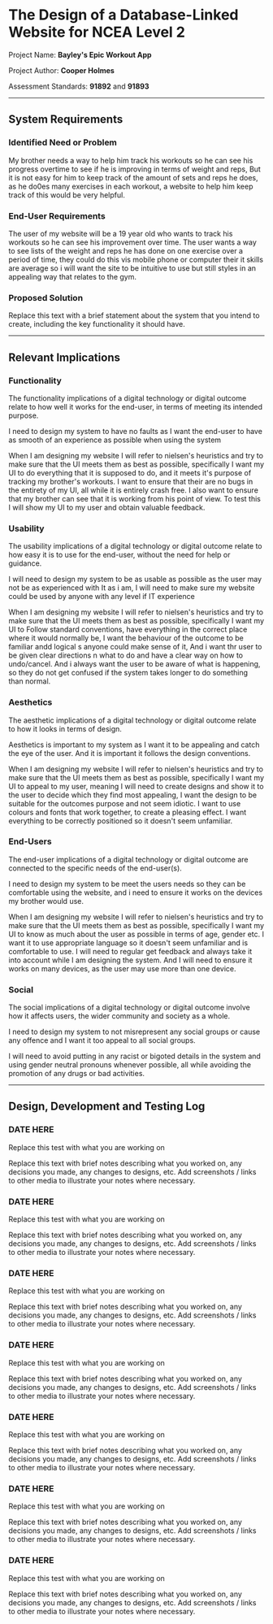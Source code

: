 # The Design of a Database-Linked Website for NCEA Level 2

Project Name: **Bayley's Epic Workout App**

Project Author: **Cooper Holmes**

Assessment Standards: **91892** and **91893**


-------------------------------------------------

## System Requirements

### Identified Need or Problem

My brother needs a way to help him track his workouts so he can see his progress overtime to see if he is improving in terms of weight and reps, But it is not easy for him to keep track of the amount of sets and reps he does, as he do0es many exercises in each workout, a website to help him keep track of this would be very helpful.

### End-User Requirements

The user of my website will be a 19 year old who wants to track his workouts so he can see his improvement over time.
The user wants a way to see lists of the weight and reps he has done on one exercise over a period of time, they could do this vis mobile phone or computer their it skills are average so i will want the site to be intuitive to use but still styles in an appealing way that relates to the gym.

### Proposed Solution

Replace this text with a brief statement about the system that you intend to create, including the key functionality it should have.


-------------------------------------------------

## Relevant Implications

### Functionality

The functionality implications of a digital technology or digital outcome relate to how well it works for the end-user, in terms of meeting its intended purpose.

I need to design my system to have no faults as I want the end-user to have as smooth of an experience as possible when using the system

When I am designing my website I will refer to nielsen's heuristics and try to make sure that the UI meets them as best as possible, specifically I want my UI to do everything that it is supposed to do, and it meets it's purpose of tracking my brother's workouts. I want to ensure that their are no bugs in the entirety of my UI, all while it is entirely crash free. I also want to ensure that my brother can see that it is working from his point of view. To test this I will show my UI to my user and obtain valuable feedback.

### Usability

The usability implications of a digital technology or digital outcome relate to how easy it is to use for the end-user, without the need for help or guidance.

I will need to design my system to be as usable as possible as the user may not be as experienced with It as i am, I will need to make sure my website could be used by anyone with any level if IT experience

When I am designing my website I will refer to nielsen's heuristics and try to make sure that the UI meets them as best as possible, specifically I want my UI to Follow standard conventions, have everything in the correct place where it would normally be, I want the behaviour of the outcome to be familiar andd logical s anyone could make sense of it, And i want thr user to be given clear directions n what to do and have a clear way on how to undo/cancel. And i always want the user to be aware of what is happening, so they do not get confused if the system takes longer to do something than normal.

### Aesthetics

The aesthetic implications of a digital technology or digital outcome relate to how it looks in terms of design.

Aesthetics is important to my system as I want it to be appealing and catch the eye of the user. And it is important it follows the design conventions.

When I am designing my website I will refer to nielsen's heuristics and try to make sure that the UI meets them as best as possible, specifically I want my UI to appeal to my user, meaning I will need to create designs and show it to the user to decide which they find most appealing, I want the design to be suitable for the outcomes purpose and not seem idiotic. I want to use colours and fonts that work together, to create a pleasing effect. I want everything to be correctly positioned so it doesn't seem unfamiliar.

### End-Users

The end-user implications of a digital technology or digital outcome are connected to the specific needs of the end-user(s).

I need to design my system to be meet the users needs so they can be comfortable using the website, and i need to ensure it works on the devices my brother would use.

When I am designing my website I will refer to nielsen's heuristics and try to make sure that the UI meets them as best as possible, specifically I want my UI to know as much about the user as possible in terms of age, gender etc. I want it to use appropriate language so it doesn't seem unfamiliar and is comfortable to use. I will need to regular get feedback and always take it into account while I am designing the system. And I will need to ensure it works on many devices, as the user may use more than one device.

### Social

The social implications of a digital technology or digital outcome involve how it affects users, the wider community and society as a whole.

I need to design my system to not misrepresent any social groups or cause any offence and I want it too appeal to all social groups.

I will need to avoid putting in any racist or bigoted details in the system and using gender neutral pronouns whenever possible, all while avoiding the promotion of any drugs or bad activities.


-------------------------------------------------

## Design, Development and Testing Log

### DATE HERE

Replace this test with what you are working on

Replace this text with brief notes describing what you worked on, any decisions you made, any changes to designs, etc. Add screenshots / links to other media to illustrate your notes where necessary.

### DATE HERE

Replace this test with what you are working on

Replace this text with brief notes describing what you worked on, any decisions you made, any changes to designs, etc. Add screenshots / links to other media to illustrate your notes where necessary.

### DATE HERE

Replace this test with what you are working on

Replace this text with brief notes describing what you worked on, any decisions you made, any changes to designs, etc. Add screenshots / links to other media to illustrate your notes where necessary.

### DATE HERE

Replace this test with what you are working on

Replace this text with brief notes describing what you worked on, any decisions you made, any changes to designs, etc. Add screenshots / links to other media to illustrate your notes where necessary.

### DATE HERE

Replace this test with what you are working on

Replace this text with brief notes describing what you worked on, any decisions you made, any changes to designs, etc. Add screenshots / links to other media to illustrate your notes where necessary.

### DATE HERE

Replace this test with what you are working on

Replace this text with brief notes describing what you worked on, any decisions you made, any changes to designs, etc. Add screenshots / links to other media to illustrate your notes where necessary.

### DATE HERE

Replace this test with what you are working on

Replace this text with brief notes describing what you worked on, any decisions you made, any changes to designs, etc. Add screenshots / links to other media to illustrate your notes where necessary.